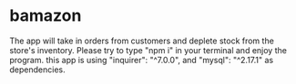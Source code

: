# bamazon
The app will take in orders from customers and deplete stock from the store's inventory. 
Please try to type "npm i" in your terminal and enjoy the program.
this app is using  "inquirer": "^7.0.0", and "mysql": "^2.17.1" as dependencies.
